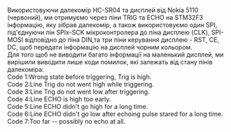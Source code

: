 Використовуючи далекомір HC-SR04 та дисплей від Nokia 5110 (червоний), ми отримуємо через піни TRIG та ECHO на STM32F3 
інформацію, яку зібрав далекомір, а також використовуємо один SPI, під'єднуючи пін SPIx-SCK мікроконтролера до 
піна дисплею (CLK), SPI-MOSI відповідно до піна DIN,та три піни керування дисплею - RST, CE, DC, щоб передати 
інформацію на дисплей чорним кольором.<br />
Для того щоб не виводити багато інформації на маленький дисплей, ми вирішили виводити лише коди помилок, 
які залежать від стану пінів далекоміра:<br />
Code 1:Wrong state before triggering, Trig is high.<br />
Code 2:Line Trig do not went high while triggering.<br />
Code 3:Line Trig do not went low after triggering.<br />
Code 4:Line ECHO is high too early.<br/>
Code 5:Line ECHO didn't go high for a long time.<br />
Code 6:Line ECHO didn't go low after echoing pulse stared for a long time.<br />
Code 7:Too far -- possibly no echo at all.
